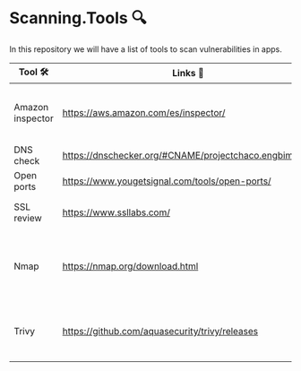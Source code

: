 # Scanning.Tools 🔍
In this repository we will have a list of tools to scan vulnerabilities in apps.

| Tool 🛠️             | Links  💭                       | Scanning⚙️                     |
|------------------|-------------------------------------|------------------------------|
| Amazon inspector           |  https://aws.amazon.com/es/inspector/    | Escanea imagenes de ECR, escanea ec2 and lambdas   |
| DNS check           | https://dnschecker.org/#CNAME/projectchaco.engbim.com | Servidores y VMs            |
| Open ports           | https://www.yougetsignal.com/tools/open-ports/ | Open ports in the servers   |
| SSL review           | https://www.ssllabs.com/ | Vulnerabilities in the dockers   |
| Nmap           | https://nmap.org/download.html | Escanea versiones viejas de paquetes y puertos abiertos   |
| Trivy           |  https://github.com/aquasecurity/trivy/releases | Escanea las imagenes de los docker en los pipelines CD/CI|
